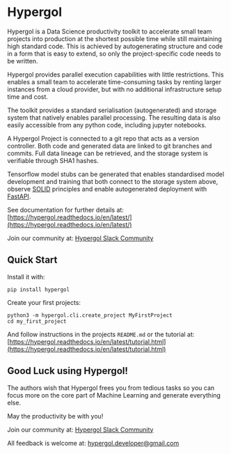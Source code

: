 # Hypergol

Hypergol is a Data Science productivity toolkit to accelerate small team projects into production at the shortest possible time while still maintaining high standard code. This is achieved by autogenerating structure and code in a form that is easy to extend, so only the project-specific code needs to be written.

Hypergol provides parallel execution capabilities with little restrictions. This enables a small team to accelerate time-consuming tasks by renting larger instances from a cloud provider, but with no additional infrastructure setup time and cost.

The toolkit provides a standard serialisation (autogenerated) and storage system that natively enables parallel processing. The resulting data is also easily accessible from any python code, including jupyter notebooks.

A Hypergol Project is connected to a git repo that acts as a version controller. Both code and generated data are linked to git branches and commits. Full data lineage can be retrieved, and the storage system is verifiable through SHA1 hashes.

Tensorflow model stubs can be generated that enables standardised model development and training that both connect to the storage system above, observe [SOLID](https://en.wikipedia.org/wiki/SOLID) principles and enable autogenerated deployment with [FastAPI](https://fastapi.tiangolo.com/).

See documentation for further details at: [https://hypergol.readthedocs.io/en/latest/](https://hypergol.readthedocs.io/en/latest/)

Join our community at: [Hypergol Slack Community](https://www.golinks.io/hypergol-slack)

## Quick Start

Install it with:

```
pip install hypergol
```

Create your first projects:

```
python3 -m hypergol.cli.create_project MyFirstProject
cd my_first_project
```

And follow instructions in the projects `README.md` or the tutorial at: [https://hypergol.readthedocs.io/en/latest/tutorial.html](https://hypergol.readthedocs.io/en/latest/tutorial.html)

## Good Luck using Hypergol!

The authors wish that Hypergol frees you from tedious tasks so you can focus more on the core part of Machine Learning and generate everything else.

May the productivity be with you!

Join our community at: [Hypergol Slack Community](https://www.golinks.io/hypergol-slack)

All feedback is welcome at: [hypergol.developer@gmail.com](mailto:hypergol.developer@gmail.com?subject=Hypergol%20Feedback)
